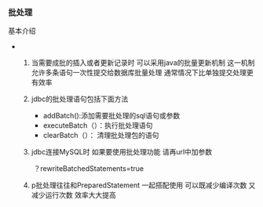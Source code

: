 ### 批处理

基本介绍

+ 1. 当需要成批的插入或者更新记录时 可以采用java的批量更新机制 这一机制 允许多条语句一次性提交给数据库批量处理 通常情况下比单独提交处理更有效率

  2. jdbc的批处理语句包括下面方法

     + addBatch():添加需要批处理的sql语句或参数
     + executeBatch（）：执行批处理语句
     + clearBatch（）： 清理批处理包的语句

  3. jdbc连接MySQL时 如果要使用批处理功能 请再url中加参数

     ​	？rewriteBatchedStatements=true

  4. p批处理往往和PreparedStatement 一起搭配使用 可以既减少编译次数 又减少运行次数 效率大大提高



